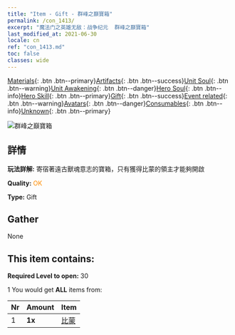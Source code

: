 ```yaml
---
title: "Item - Gift - 群峰之巔寶箱"
permalink: /con_1413/
excerpt: "魔法门之英雄无敌：战争纪元  群峰之巔寶箱"
last_modified_at: 2021-06-30
locale: cn
ref: "con_1413.md"
toc: false
classes: wide
---
```

 [Materials](/ItemsCN/){: .btn .btn--primary}[Artifacts](/ItemsCN/Artifacts/){: .btn .btn--success}[Unit Soul](/ItemsCN/UnitSoul/){: .btn .btn--warning}[Unit Awakening](/ItemsCN/UnitAwakening/){: .btn .btn--danger}[Hero Soul](/ItemsCN/HeroSoul/){: .btn .btn--info}[Hero Skill](/ItemsCN/HeroSkill/){: .btn .btn--primary}[Gift](/ItemsCN/Gift/){: .btn .btn--success}[Event related](/ItemsCN/Events/){: .btn .btn--warning}[Avatars](/ItemsCN/Avatars/){: .btn .btn--danger}[Consumables](/ItemsCN/Consumables/){: .btn .btn--info}[Unknown](/ItemsCN/Unknown/){: .btn .btn--primary}

 ![群峰之巔寶箱](/images/t/i_907027.png)

## 詳情
 **玩法詳解:** 寄宿著遠古獸魂意志的寶箱，只有獲得比蒙的領主才能夠開啟

 **Quality:** <span style="color: #FF8C00">OK</span>

 **Type:** Gift

## Gather

  None

## This item contains:

 **Required Level to open:** 30

 1 You would get **ALL** items  from:

  | Nr | Amount |     Item    |
  |:---|:-------|:------------|
  | 1 |  **1x** | [比蒙](/cn/Items/unt_223/) |  | 
